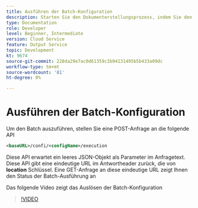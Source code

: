 ```yaml
---
title: Ausführen der Batch-Konfiguration
description: Starten Sie den Dokumenterstellungsprozess, indem Sie den Batch ausführen
type: Documentation
role: Developer
level: Beginner, Intermediate
version: Cloud Service
feature: Output Service
topic: Development
kt: 9674
source-git-commit: 228da29e7ac0d61359c2b94131495b5b433a09dc
workflow-type: tm+mt
source-wordcount: '81'
ht-degree: 0%

---
```


# Ausführen der Batch-Konfiguration

Um den Batch auszuführen, stellen Sie eine POST-Anfrage an die folgende API

```xml
<baseURL>/confi/<configName>/execution
```

Diese API erwartet ein leeres JSON-Objekt als Parameter im Anfragetext.
Diese API gibt eine eindeutige URL im Antwortheader zurück, die von **location** Schlüssel.
Eine GET-Anfrage an diese eindeutige URL zeigt Ihnen den Status der Batch-Ausführung an

Das folgende Video zeigt das Auslösen der Batch-Konfiguration

>[!VIDEO](https://video.tv.adobe.com/v/340242/?quality=12&learn=on)
